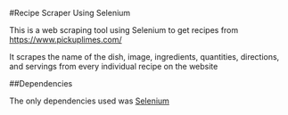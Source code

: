 #Recipe Scraper Using Selenium

This is a web scraping tool using Selenium to get recipes from https://www.pickuplimes.com/

It scrapes the name of the dish, image, ingredients, quantities, directions, and servings from every individual recipe on the website

##Dependencies

The only dependencies used was [Selenium](https://www.selenium.dev/)
